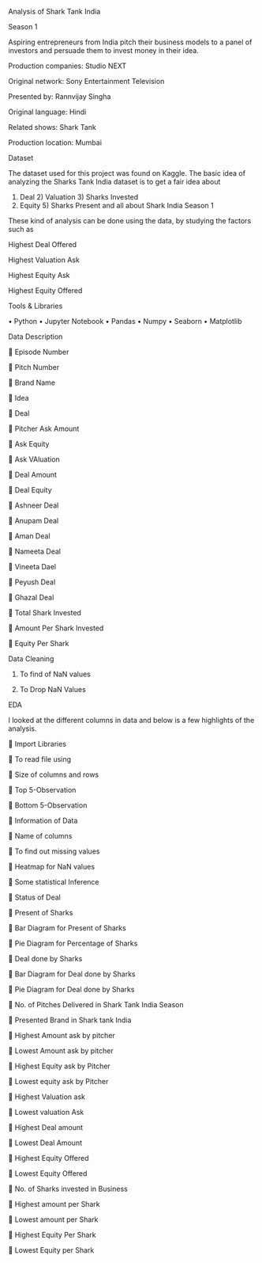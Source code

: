 

Analysis of Shark Tank India


Season 1

Aspiring entrepreneurs from India pitch their business models to a
panel of investors and persuade them to invest money in their
idea.

Production companies: Studio NEXT


Original network: Sony Entertainment Television

Presented by: Rannvijay Singha

Original language: Hindi

Related shows: Shark Tank

Production location: Mumbai

Dataset

The dataset used for this project was found on Kaggle. The basic idea of analyzing the
Sharks Tank India dataset is to get a fair idea about 

1) Deal    2) Valuation 3) Sharks Invested
4) Equity 5) Sharks Present and all about Shark India Season 1

These kind of analysis can be done using the data, by studying the factors such as

Highest Deal Offered

Highest Valuation Ask

Highest Equity Ask

Highest Equity Offered

Tools & Libraries

• Python • Jupyter Notebook • Pandas • Numpy • Seaborn • Matplotlib


Data Description

 Episode Number

 Pitch Number

 Brand Name

 Idea

 Deal

 Pitcher Ask Amount

 Ask Equity

 Ask VAluation

 Deal Amount

 Deal Equity

 Ashneer Deal

 Anupam Deal

 Aman Deal

 Nameeta Deal

 Vineeta Dael

 Peyush Deal

 Ghazal Deal


 Total Shark Invested

 Amount Per Shark Invested

 Equity Per Shark


Data Cleaning

1) To find of NaN values

2) To Drop NaN Values

EDA

I looked at the different columns in data and below is a few highlights of the analysis.

 Import Libraries

 To read file using

 Size of columns and rows

 Top 5-Observation

 Bottom 5-Observation

 Information of Data

 Name of columns

 To find out missing values

 Heatmap for NaN values

 Some statistical Inference

 Status of Deal

 Present of Sharks

 Bar Diagram for Present of Sharks

 Pie Diagram for Percentage of Sharks

 Deal done by Sharks

 Bar Diagram for Deal done by Sharks

 Pie Diagram for Deal done by Sharks


 No. of Pitches Delivered in Shark Tank India Season

 Presented Brand in Shark tank India

 Highest Amount ask by pitcher

 Lowest Amount ask by pitcher

 Highest Equity ask by Pitcher

 Lowest equity ask by Pitcher

 Highest Valuation ask

 Lowest valuation Ask

 Highest Deal amount

 Lowest Deal Amount

 Highest Equity Offered

 Lowest Equity Offered

 No. of Sharks invested in Business

 Highest amount per Shark

 Lowest amount per Shark

 Highest Equity Per Shark

 Lowest Equity per Shark
